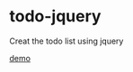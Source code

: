 todo-jquery
===========

Creat the todo list using jquery

<a href="http://gocyeuthuong.net/works/demos/todo-jquery/">demo</a>
